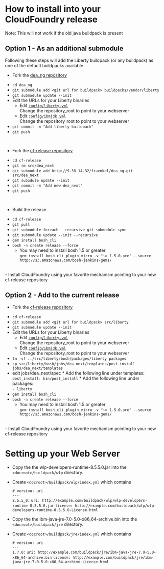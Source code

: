 # How to install into your CloudFoundry release
Note: This will not work if the old java buildpack is present

## Option 1 - As an additional submodule

Following these steps will add the Liberty buildpack (or any buildpack) as one of the default buildpacks available.

- Fork the [dea_ng repository](https://github.com/cloudfoundry/dea_ng)
 * `cd dea_ng`
 * `git submodule add <git url for buildpack> buildpacks/vendor/liberty`
 * `git submodule update --init`
 * Edit the URLs for your Liberty binaries
   * Edit [`config/liberty.yml`][liberty.yml]  
     Change the repository_root to point to your webserver
   * Edit [`config/ibmjdk.yml`][ibmjdk.yml]  
     Change the repository_root to point to your webserver
 * `git commit -m "Add liberty buildpack"`
 * `git push`

 <br/>

- Fork the [cf-release repository](https://github.com/cloudfoundry/cf-release)
 * `cd cf-release`
 * `git rm src/dea_next`
 * `git submodule add http://9.38.14.32/fraenkel/dea_ng.git src/dea_next`
 * `git subodule update --init`
 * `git commit -m "Add new dea_next"`
 * `git push`

 <br/>

- Build the release
 * `cd cf-release`
 * `git pull`
 * `git submodule foreach --recursive git submodule sync`
 * `git submodule update --init --recursive`
 * `gem install bosh_cli`
 * `bosh -n create release --force`
     * You may need to install bosh 1.5 or greater  
       `gem install bosh_cli_plugin_micro -v "~> 1.5.0.pre" --source http://s3.amazonaws.com/bosh-jenkins-gems/`

<br/>
- Install CloudFoundry using your favorite mechanism pointing to your new cf-release repository

## Option 2 - Add to the current release
- Fork the [cf-release repository](https://github.com/cloudfoundry/cf-release)
 * `cd cf-release`
 * `git submodule add <git url for buildpack> src/liberty`
 * `git submodule update --init`
 * Edit the URLs for your Liberty binaries
   * Edit [`config/liberty.yml`][liberty.yml]  
     Change the repository_root to point to your webserver
   * Edit [`config/ibmjdk.yml`][ibmjdk.yml]  
     Change the repository_root to point to your webserver
 * `ln -sf ../src/liberty/bosh/packages/liberty packages`
 * `cp src/liberty/bosh/jobs/dea_next/templates/post_install jobs/dea_next/templates`
 * edit jobs/dea_next/spec
		* Add the following line under templates:  
	  	  `post_install: bin/post_install`
	  	* Add the following line under packages:  
	  	  `- liberty`
 * `gem install bosh_cli`
 * `bosh -n create release --force`
     * You may need to install bosh 1.5 or greater  
	   `gem install bosh_cli_plugin_micro -v "~> 1.5.0.pre" --source http://s3.amazonaws.com/bosh-jenkins-gems/`

<br/>
- Install CloudFoundry using your favorite mechanism pointing to your new cf-release repository


# Setting up your Web Server
- Copy the the wlp-developers-runtime-8.5.5.0.jar into the `<docroot>/buildpack/wlp` directory.
- Create `<docroot>/buildpack/wlp/index.yml` which contains  
	
	`# version: uri`  
	`---`  
	`8.5.5_0:` 
	    `uri: http://example.com/buildpack/wlp/wlp-developers-runtime-8.5.5.0.jar`
	    `license: http://example.com/buildpack/wlp/wlp-developers-runtime-8.5.5.0-License.html` 
	
- Copy the the ibm-java-jre-7.0-5.0-x86_64-archive.bin into the `<docroot>/buildpack/jre` directory.
- Create `<docroot>/buildpack/jre/index.yml` which contains  
	
	`# version: uri`  
	`---`  
	`1.7.0:` 
	    `uri: http://example.com/buildpack/jre/ibm-java-jre-7.0-5.0-x86_64-archive.bin`
	    `license: http://example.com/buildpack/jre/ibm-java-jre-7.0-5.0-x86_64-archive-License.html`  
	

[liberty.yml]: ../config/liberty.yml
[ibmjdk.yml]: ../config/ibmjdk.yml